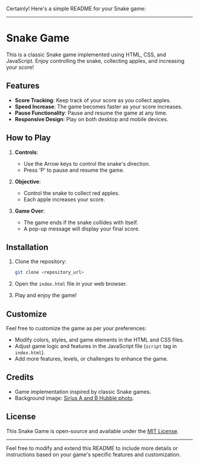 Certainly! Here's a simple README for your Snake game:

---

# Snake Game

This is a classic Snake game implemented using HTML, CSS, and JavaScript. Enjoy controlling the snake, collecting apples, and increasing your score!

## Features

- **Score Tracking**: Keep track of your score as you collect apples.
- **Speed Increase**: The game becomes faster as your score increases.
- **Pause Functionality**: Pause and resume the game at any time.
- **Responsive Design**: Play on both desktop and mobile devices.

## How to Play

1. **Controls**:
   - Use the Arrow keys to control the snake's direction.
   - Press 'P' to pause and resume the game.

2. **Objective**:
   - Control the snake to collect red apples.
   - Each apple increases your score.

3. **Game Over**:
   - The game ends if the snake collides with itself.
   - A pop-up message will display your final score.

## Installation

1. Clone the repository:

   ```bash
   git clone <repository_url>
   ```

2. Open the `index.html` file in your web browser.

3. Play and enjoy the game!

## Customize

Feel free to customize the game as per your preferences:

- Modify colors, styles, and game elements in the HTML and CSS files.
- Adjust game logic and features in the JavaScript file (`script` tag in `index.html`).
- Add more features, levels, or challenges to enhance the game.

## Credits

- Game implementation inspired by classic Snake games.
- Background image: [Sirius A and B Hubble photo](https://upload.wikimedia.org/wikipedia/commons/thumb/2/28/Sirius_A_and_B_Hubble_photo.jpg/800px-Sirius_A_and_B_Hubble_photo.jpg).

## License

This Snake Game is open-source and available under the [MIT License](LICENSE).

---

Feel free to modify and extend this README to include more details or instructions based on your game's specific features and customization.

